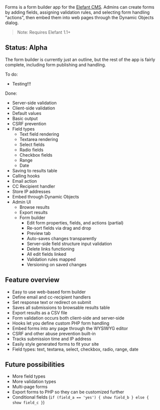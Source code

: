 Forms is a form builder app for the [Elefant CMS](http://www.elefantcms.com/).
Admins can create forms by adding fields, assigning validation rules, and
selecting form handling "actions", then embed them into web pages through
the Dynamic Objects dialog.

> Note: Requires Elefant 1.1+

## Status: Alpha

The form builder is currently just an outline, but the rest of the app is
fairly complete, including form publishing and handling.

To do:

* Testing!!!

Done:

* Server-side validation
* Client-side validation
* Default values
* Basic output
* CSRF prevention
* Field types
  * Text field rendering
  * Textarea rendering
  * Select fields
  * Radio fields
  * Checkbox fields
  * Range
  * Date
* Saving to results table
* Calling hooks
* Email action
* CC Recipient handler
* Store IP addresses
* Embed through Dynamic Objects
* Admin UI
  * Browse results
  * Export results
  * Form builder
    * Edit form properties, fields, and actions (partial)
    * Re-sort fields via drag and drop
    * Preview tab
    * Auto-saves changes transparently
    * Server-side field structure input validation
    * Delete links functioning
    * All edit fields linked
    * Validation rules mapped
    * Versioning on saved changes

## Feature overview

* Easy to use web-based form builder
* Define email and cc-recipient handlers
* Set response text or redirect on submit
* Saves all submissions to browsable results table
* Export results as a CSV file
* Form validation occurs both client-side and server-side
* Hooks let you define custom PHP form handling
* Embed forms into any page through the WYSIWYG editor
* CSRF and other abuse prevention built-in
* Tracks submission time and IP address
* Easily style generated forms to fit your site
* Field types: text, textarea, select, checkbox, radio, range, date

## Future possibilities

* More field types
* More validation types
* Multi-page forms
* Export forms to PHP so they can be customized further
* Conditional fields (`if (field_a == 'yes') { show field_b } else { show field_c }`)
